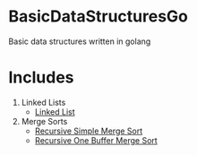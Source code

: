 # BasicDataStructuresGo
Basic data structures written in golang

# Includes
1. Linked Lists
    - [Linked List](./linked_list.go)
2. Merge Sorts
    - [Recursive Simple Merge Sort](./rec_simple_mergesort.go)
    - [Recursive One Buffer Merge Sort](./rec_onebuffer_mergesort.go)

